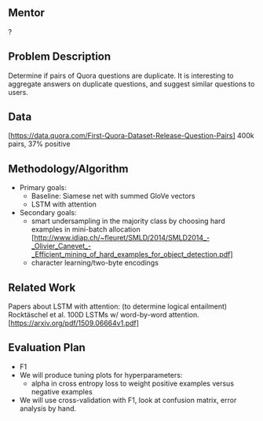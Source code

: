 ## Mentor
?

## Problem Description
Determine if pairs of Quora questions are duplicate. It is interesting to aggregate answers on duplicate questions, and suggest similar questions to users.

## Data
[https://data.quora.com/First-Quora-Dataset-Release-Question-Pairs]
400k pairs, 37% positive

## Methodology/Algorithm
* Primary goals:
   * Baseline: Siamese net with summed GloVe vectors
   * LSTM with attention
* Secondary goals:
   * smart undersampling in the majority class by choosing hard examples in mini-batch allocation [http://www.idiap.ch/~fleuret/SMLD/2014/SMLD2014_-_Olivier_Canevet_-_Efficient_mining_of_hard_examples_for_object_detection.pdf]
   * character learning/two-byte encodings

## Related Work
Papers about LSTM with attention:
(to determine logical entailment) Rocktäschel et al. 100D LSTMs w/ word-by-word attention. [https://arxiv.org/pdf/1509.06664v1.pdf]

## Evaluation Plan
* F1
* We will produce tuning plots for hyperparameters: 
    * alpha in cross entropy loss to weight positive examples versus negative examples
* We will use cross-validation with F1, look at confusion matrix, error analysis by hand.
